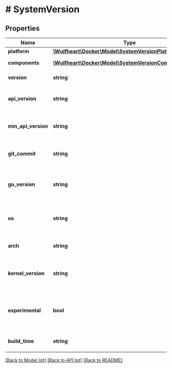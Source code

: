 # # SystemVersion

## Properties

Name | Type | Description | Notes
------------ | ------------- | ------------- | -------------
**platform** | [**\Wulfheart\Docker\Model\SystemVersionPlatform**](SystemVersionPlatform.md) |  | [optional]
**components** | [**\Wulfheart\Docker\Model\SystemVersionComponentsInner[]**](SystemVersionComponentsInner.md) | Information about system components | [optional]
**version** | **string** | The version of the daemon | [optional]
**api_version** | **string** | The default (and highest) API version that is supported by the daemon | [optional]
**min_api_version** | **string** | The minimum API version that is supported by the daemon | [optional]
**git_commit** | **string** | The Git commit of the source code that was used to build the daemon | [optional]
**go_version** | **string** | The version Go used to compile the daemon, and the version of the Go runtime in use. | [optional]
**os** | **string** | The operating system that the daemon is running on (\&quot;linux\&quot; or \&quot;windows\&quot;) | [optional]
**arch** | **string** | The architecture that the daemon is running on | [optional]
**kernel_version** | **string** | The kernel version (&#x60;uname -r&#x60;) that the daemon is running on.  This field is omitted when empty. | [optional]
**experimental** | **bool** | Indicates if the daemon is started with experimental features enabled.  This field is omitted when empty / false. | [optional]
**build_time** | **string** | The date and time that the daemon was compiled. | [optional]

[[Back to Model list]](../../README.md#models) [[Back to API list]](../../README.md#endpoints) [[Back to README]](../../README.md)
